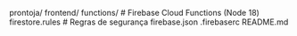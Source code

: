 prontoja/
  frontend/
  functions/           # Firebase Cloud Functions (Node 18)
  firestore.rules      # Regras de segurança
  firebase.json
  .firebaserc
  README.md
